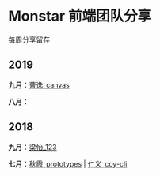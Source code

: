 # Monstar 前端团队分享

每周分享留存

## 2019

**九月**：[曹逸_canvas](20190904/canvas)

**八月**：

## 2018

**九月**：[梁怡_123](20180910/123)

**七月**：[秋霞_prototypes](20180710/prototypes) | [仁义_coy-cli](20180716/coy-cli)

